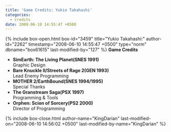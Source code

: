 ```yaml
---
title: 'Game Credits: Yukio Takahashi'
categories:
  - credits
date: 2008-06-10 14:55:47 +0500
---
```

{% include box-open.html box-id="3459" title="Yukio Takahashi:" author-id="2262" timestamp="2008-06-10 14:55:47 +0500" type="norm" dbname="box61615" last-modified-by="127" %}
<b>Game Credits</b>
<UL>

<LI><b>SimEarth: The Living Planet(SNES 1991)</b><BR />
Graphic Design</LI>
<LI><b>Bare Knuckle II/Streets of Rage 2(GEN 1993)</b><BR />
Lead Enemy Programming</LI>
<LI><b>MOTHER 2/EarthBound(SNES 1994/1995)</b><BR />
Special Thanks</LI>
<LI><b>The Granstream Saga(PSX 1997)</b><BR />
Programming & Tools</LI>
<LI><b>Orphen: Scion of Sorcery(PS2 2000)</b><BR />
Director of Programming</LI>


</UL>
{% include box-close.html author-name="KingDarian" last-modified-on="2008-06-10 14:56:02 +0500" last-modified-by-name="KingDarian" %}
